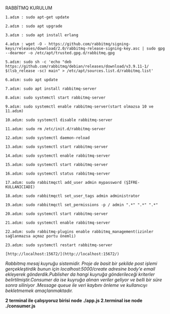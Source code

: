 RABBİTMQ KURULUM

    1.adım : sudo apt-get update
    
    2.adım : sudo apt upgrade
    
    3.adım : sudo apt install erlang
    
    4.adım : wget -O - https://github.com/rabbitmq/signing-keys/releases/download/2.0/rabbitmq-release-signing-key.asc | sudo gpg --dearmor -o /etc/apt/trusted.gpg.d/rabbitmq.gpg
    
    5.adım: sudo sh -c 'echo "deb https://github.com/rabbitmq/debian/releases/download/v3.9.11-1/ $(lsb_release -sc) main" > /etc/apt/sources.list.d/rabbitmq.list'
    
    6.adım: sudo apt update
    
    7.adım: sudo apt install rabbitmq-server
    
    8.adım: sudo systemctl start rabbitmq-server
    
    9.adım: sudo systemctl enable rabbitmq-server(start olmazsa 10 ve 11.adım)
    
    10.adım: sudo systemctl disable rabbitmq-server
    
    11.adım: sudo rm /etc/init.d/rabbitmq-server
    
    12.adım: sudo systemctl daemon-reload
    
    13.adım: sudo systemctl start rabbitmq-server
    
    14.adım: sudo systemctl enable rabbitmq-server
    
    15.adım: sudo systemctl start rabbitmq-server
    
    16.adım: sudo systemctl status rabbitmq-server
    
    17.adım: sudo rabbitmqctl add_user admin mypassword (ŞİFRE-KULLANICIADI)
    
    18.adım: sudo rabbitmqctl set_user_tags admin administrator
    
    19.adım: sudo rabbitmqctl set_permissions -p / admin ".*" ".*" ".*"
    
    20.adım: sudo systemctl start rabbitmq-server
    
    21.adım: sudo systemctl enable rabbitmq-server
    
    22.adım: sudo rabbitmq-plugins enable rabbitmq_management(izinler sağlanmazsa açmaz portu önemli)
    
    23.adım: sudo systemctl restart rabbitmq-server
    
    [http://localhost:15672/](http://localhost:15672/)

*Rabbitmq mesaj kuyruğu sistemidir. Proje de basit bir şekilde post işlemi gerçekleştirdik bunun için localhost:5000/create adresine body'e email ekleyerek gönderdik.Publisher da hangi kuyruğa gönderileceği kriterler belirtilmiştir.Consumer da ise kuyruğa alınan veriler geliyor ve belli bir süre sonra siliniyor .Message queue ile veri kaybını önleme ve kullanıcıyı bekletmemek amaçlanmaktadır.*


**2 terminal ile çalışıyoruz birisi node ./app.js 2.terminal ise node ./consumer.js** 
